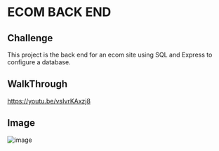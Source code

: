 # ECOM BACK END

## Challenge

This project is the back end for an ecom site using SQL and Express to configure a database. 

## WalkThrough 

https://youtu.be/vsIvrKAxzj8

## Image

![image](https://github.com/LewisHammy/ECOM/assets/136273659/6e1db7bc-3dd1-4f26-8ede-0eb8df78895e)

